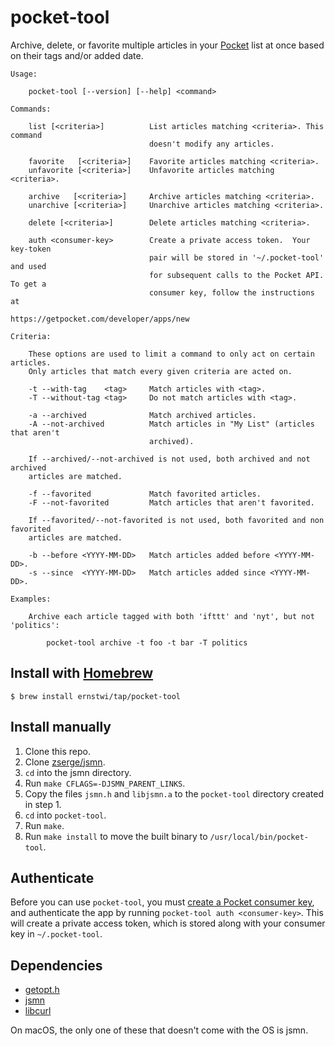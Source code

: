 # pocket-tool

Archive, delete, or favorite multiple articles in your [Pocket](https://getpocket.com) list at once based on their tags and/or added date.

```
Usage:

    pocket-tool [--version] [--help] <command>

Commands:

    list [<criteria>]          List articles matching <criteria>. This command
                               doesn't modify any articles.

    favorite   [<criteria>]    Favorite articles matching <criteria>.
    unfavorite [<criteria>]    Unfavorite articles matching <criteria>.

    archive   [<criteria>]     Archive articles matching <criteria>.
    unarchive [<criteria>]     Unarchive articles matching <criteria>.

    delete [<criteria>]        Delete articles matching <criteria>.

    auth <consumer-key>        Create a private access token.  Your key-token
                               pair will be stored in '~/.pocket-tool' and used
                               for subsequent calls to the Pocket API. To get a
                               consumer key, follow the instructions at
                               https://getpocket.com/developer/apps/new

Criteria:

    These options are used to limit a command to only act on certain articles.
    Only articles that match every given criteria are acted on.

    -t --with-tag    <tag>     Match articles with <tag>.
    -T --without-tag <tag>     Do not match articles with <tag>.

    -a --archived              Match archived articles.
    -A --not-archived          Match articles in "My List" (articles that aren't
                               archived).

    If --archived/--not-archived is not used, both archived and not archived
    articles are matched.

    -f --favorited             Match favorited articles.
    -F --not-favorited         Match articles that aren't favorited.

    If --favorited/--not-favorited is not used, both favorited and non favorited
    articles are matched.

    -b --before <YYYY-MM-DD>   Match articles added before <YYYY-MM-DD>.
    -s --since  <YYYY-MM-DD>   Match articles added since <YYYY-MM-DD>.

Examples:

    Archive each article tagged with both 'ifttt' and 'nyt', but not 'politics':

        pocket-tool archive -t foo -t bar -T politics
```

## Install with [Homebrew](https://brew.sh)

```
$ brew install ernstwi/tap/pocket-tool
```

## Install manually

1. Clone this repo.
2. Clone [zserge/jsmn](https://github.com/zserge/jsmn).
3. `cd` into the jsmn directory.
4. Run `make CFLAGS=-DJSMN_PARENT_LINKS`.
5. Copy the files `jsmn.h` and `libjsmn.a` to the `pocket-tool` directory created in step 1.
6. `cd` into `pocket-tool`.
7. Run `make`.
8. Run `make install` to move the built binary to `/usr/local/bin/pocket-tool`.

## Authenticate

Before you can use `pocket-tool`, you must [create a Pocket consumer key](https://getpocket.com/developer/apps/new), and authenticate the app by running `pocket-tool auth <consumer-key>`. This will create a private access token, which is stored along with your consumer key in `~/.pocket-tool`.

## Dependencies

- [getopt.h](https://www.gnu.org/software/gnulib/manual/html_node/getopt_002eh.html)
- [jsmn](https://github.com/zserge/jsmn)
- [libcurl](https://curl.haxx.se/libcurl/)

On macOS, the only one of these that doesn't come with the OS is jsmn.
